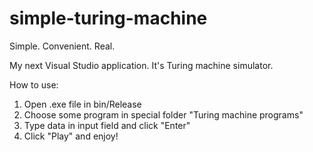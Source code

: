 # simple-turing-machine

Simple. Convenient. Real.

My next Visual Studio application. It's Turing machine simulator.

How to use:

1. Open .exe file in bin/Release
2. Choose some program in special folder "Turing machine programs"
3. Type data in input field and click "Enter"
4. Click "Play" and enjoy!
